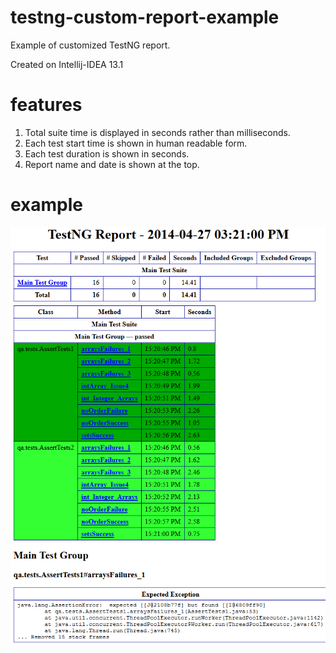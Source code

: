 testng-custom-report-example
============================

Example of customized TestNG report.

Created on Intellij-IDEA 13.1

features
=========================

1. Total suite time is displayed in seconds rather than milliseconds.
2. Each test start time is shown in human readable form.
3. Each test duration is shown in seconds.
4. Report name and date is shown at the top.

example 
=========================

![Alt text](rendered-example.png?raw=true "Rendered Example")
